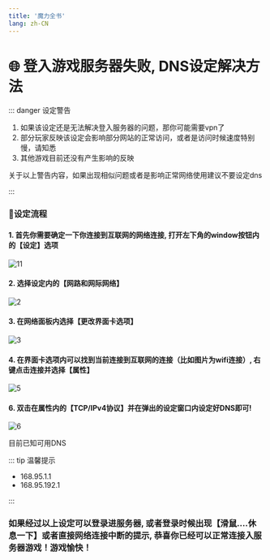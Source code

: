 ```yaml
---
title: '魔力全书'
lang: zh-CN
---
```


# 🌐 登入游戏服务器失败, DNS设定解决方法


::: danger 设定警告

1. 如果该设定还是无法解决登入服务器的问题，那你可能需要vpn了
2. 部分玩家反映该设定会影响部分网站的正常访问，或者是访问时候速度特别慢，请知悉
3. 其他游戏目前还没有产生影响的反映

关于以上警告内容，如果出现相似问题或者是影响正常网络使用建议不要设定dns

:::


### 📝设定流程

#### 1. 首先你需要确定一下你连接到互联网的网络连接, 打开左下角的window按钮内的【设定】选项

![11](https://user-images.githubusercontent.com/78347270/115133531-e038bd80-a043-11eb-981b-c3ee2a54954c.png)

#### 2. 选择设定内的【网路和网际网络】

![2](https://user-images.githubusercontent.com/78347270/115133519-d6af5580-a043-11eb-9991-f396ef07a3c9.png)

#### 3. 在网络面板内选择【更改界面卡选项】

![3](https://user-images.githubusercontent.com/78347270/115133544-fba3c880-a043-11eb-982c-52666a00313b.png)

#### 4. 在界面卡选项内可以找到当前连接到互联网的连接（比如图片为wifi连接）, 右键点击连接并选择【属性】

![5](https://user-images.githubusercontent.com/78347270/115133589-75d44d00-a044-11eb-99c1-376dd1ec21d4.png)

#### 6. 双击在属性内的【TCP/IPv4协议】并在弹出的设定窗口内设定好DNS即可!

![6](https://user-images.githubusercontent.com/78347270/115133631-c6e44100-a044-11eb-85df-89f27060ca8a.png)

目前已知可用DNS


::: tip 温馨提示

- 168.95.1.1
- 168.95.192.1

:::


### 如果经过以上设定可以登录进服务器, 或者登录时候出现【滑鼠....休息一下】或者直接网络连接中断的提示, 恭喜你已经可以正常连接入服务器游戏！游戏愉快！


